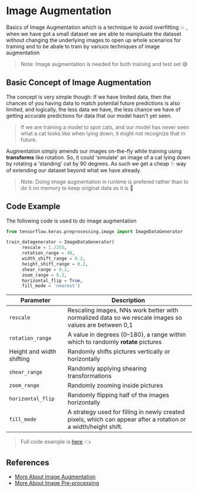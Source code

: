 # Image Augmentation
Basics of Image Augmentation which is a technique to avoid overfitting :boom: , when we have got a small dataset we are able to manipluate the dataset without changing the underlying images to open up whole scenarios for training and to be abale to train by variuos techniques of image augmentation 

> Note: Image augmentation is needed for both training and test set :sweat_smile:

## Basic Concept of Image Augmentation

The concept is very simple though: If we have limited data, then the chances of you having data to match potential future predictions is also limited, and logically, the less data we have, the less chance we have of getting accurate predictions for data that our model hasn't yet seen.

> If we are training a model to spot cats, and our model has never seen what a cat looks like when lying down, it might not recognize that in future.

Augmentation simply amends our images on-the-fly while training using **transforms** like rotation. So, it could 'simulate' an image of a cat lying down by rotating a 'standing' cat by 90 degrees. As such we get a cheap :sparkles: way of extending our dataset beyond what we have already.

> Note: Doing image augmentation in runtime is prefered rather than to do it on memory to keep original data as it is :thinking:


## Code Example

The following code is used to do image augmentation

```python
from tensorflow.keras.preprocessing.image import ImageDataGenerator

train_datagenerator = ImageDataGenerator(
      rescale = 1./255,
      rotation_range = 40,
      width_shift_range = 0.2,
      height_shift_range = 0.2,
      shear_range = 0.2,
      zoom_range = 0.2,
      horizontal_flip = True,
      fill_mode = 'nearest')
```

| Parameter       | Description   |
| --------------- |---------------|
| `rescale` | Rescaling images, NNs work better with normalized data so we rescale images so values are between 0,1 |
| `rotation_range` | A value in degrees (0–180), a range within which to randomly **rotate** pictures    |
| Height and width shifting |  Randomly shifts pictures vertically or horizontally |
| `shear_range` | Randomly applying shearing transformations |
| `zoom_range` | Randomly zooming inside pictures |
| `horizontal_flip` | Randomly flipping half of the images horizontally |
|  `fill_mode` | A strategy used for filling in newly created pixels, which can appear after a rotation or a width/height shift. |


> Full code example is [here](./0-ImageAugmentation.ipynb) 👈

## References
* [More About Image Augmentation](https://github.com/keras-team/keras-preprocessing)
* [More About Image Pre-processing](https://keras.io/preprocessing/image/)